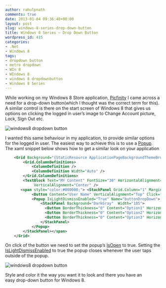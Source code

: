 ```yaml
---
author: rahulpnath
comments: true
date: 2013-01-04 09:36:48+00:00
layout: post
slug: windows-8-series-drop-down-button
title: Windows 8 Series – Drop Down Button
wordpress_id: 415
categories:
- .Net
- Windows 8
tags:
- dropdown button
- metro dropdown
- WIn 8
- WIndows 8
- windows 8 dropdownbutton
- Windows 8 Series
---
```


While working on my Windows 8 Store application, [Picfinity](http://apps.microsoft.com/windows/en-us/app/picfinity/33ba9249-a9f4-44df-973c-21962376c3ea) I came across a need for a drop-down button(which I thought was the correct term for this). A similar control is there on the start screen of Windows 8 that gives us options on clicking the logged in user’s image to Change Account picture, Lock, Sign Out etc.

![windows8 dropdown button](/images/windows8_dropdown_button.png)

I wanted this same behaviour in my application, to provide similar options for the logged in user. The easiest way to achieve this is to use a [Popup](http://msdn.microsoft.com/en-us/library/system.windows.controls.primitives.popup.aspx). The xaml snippet below shows how to get a similar look on your application

``` xml
    <Grid Background="{StaticResource ApplicationPageBackgroundThemeBrush}">
        <Grid.ColumnDefinitions>
            <ColumnDefinition />
            <ColumnDefinition Width="Auto" />
        </Grid.ColumnDefinitions>
        <TextBlock Text="MY Content" FontSize="30" HorizontalAlignment="Center" 
             VerticalAlignment="Center" />
       <span style="color:#000000;"> <StackPanel Grid.Column="1" Margin="0,10,30,0" >
            <Button Content="User Name" VerticalAlignment="Top" Click="Button_Click_1" />
            <Popup IsLightDismissEnabled="True" Name="buttonDropDown">
                <StackPanel Background="DarkGray"  Width="105">
                  <Button BorderThickness="0" Content="Option1" HorizontalAlignment="Stretch" />
                  <Button BorderThickness="0" Content="Option2" HorizontalAlignment="Stretch" />
                  <Button BorderThickness="0" Content="Option3" HorizontalAlignment="Stretch" />
                </StackPanel>
            </Popup> 
        </StackPanel></span>
    </Grid>

```
On click of the button we need to set the popup’s [IsOpen](http://msdn.microsoft.com/en-us/library/system.windows.controls.primitives.popup.isopen.aspx) to true. Setting the [IsLightDismissEnabled](http://msdn.microsoft.com/en-us/library/windows/apps/windows.ui.xaml.controls.primitives.popup.islightdismissenabled) to true the popup closes whenever the user taps outside of the popup.

![windows8 dropdown button](/images/windows8_dropdown_button_plain.png)

Style and color it the way you want it to look and there you have an easy drop-down button for Windows 8.
